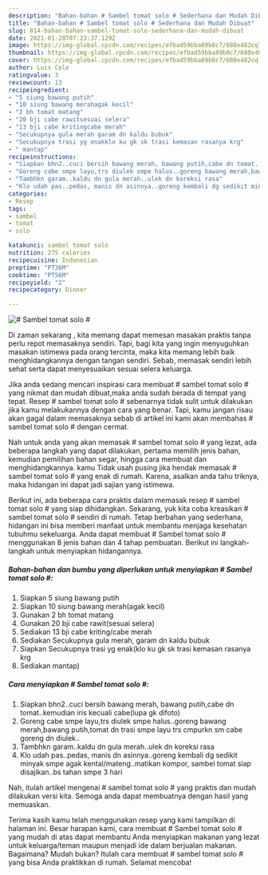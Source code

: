 ```yaml
---
description: "Bahan-bahan # Sambel tomat solo # Sederhana dan Mudah Dibuat"
title: "Bahan-bahan # Sambel tomat solo # Sederhana dan Mudah Dibuat"
slug: 814-bahan-bahan-sambel-tomat-solo-sederhana-dan-mudah-dibuat
date: 2021-01-28T07:23:37.129Z
image: https://img-global.cpcdn.com/recipes/efbad59bba89b8c7/680x482cq70/sambel-tomat-solo-foto-resep-utama.jpg
thumbnail: https://img-global.cpcdn.com/recipes/efbad59bba89b8c7/680x482cq70/sambel-tomat-solo-foto-resep-utama.jpg
cover: https://img-global.cpcdn.com/recipes/efbad59bba89b8c7/680x482cq70/sambel-tomat-solo-foto-resep-utama.jpg
author: Luis Cole
ratingvalue: 3
reviewcount: 13
recipeingredient:
- "5 siung bawang putih"
- "10 siung bawang merahagak kecil"
- "2 bh tomat matang"
- "20 bji cabe rawitsesuai selera"
- "13 bji cabe kritingcabe merah"
- "Secukupnya gula merah garam dn kaldu bubuk"
- "Secukupnya trasi yg enakklo ku gk sk trasi kemasan rasanya krg"
- " mantap"
recipeinstructions:
- "Siapkan bhn2..cuci bersih bawang merah, bawang putih,cabe dn tomat..kemudian iris kecuali cabe(lupa gk difoto)"
- "Goreng cabe smpe layu,trs diulek smpe halus..goreng bawang merah,bawang putih,tomat dn trasi smpe layu trs cmpurkn sm cabe goreng dn diulek.."
- "Tambhkn garam..kaldu dn gula merah..ulek dn koreksi rasa"
- "Klo udah pas..pedas, manis dn asinnya..goreng kembali dg sedikit minyak smpe agak kental/mateng..matikan kompor, sambel tomat siap disajikan..bs tahan smpe 3 hari"
categories:
- Resep
tags:
- sambel
- tomat
- solo

katakunci: sambel tomat solo 
nutrition: 275 calories
recipecuisine: Indonesian
preptime: "PT36M"
cooktime: "PT56M"
recipeyield: "2"
recipecategory: Dinner

---
```



![# Sambel tomat solo #](https://img-global.cpcdn.com/recipes/efbad59bba89b8c7/680x482cq70/sambel-tomat-solo-foto-resep-utama.jpg)

Di zaman  sekarang , kita memang dapat memesan masakan praktis tanpa perlu repot memasaknya sendiri. Tapi, bagi kita yang ingin menyuguhkan masakan istimewa pada orang tercinta, maka kita memang lebih baik menghidangkannya dengan tangan sendiri. Sebab, memasak sendiri lebih sehat serta dapat menyesuaikan sesuai selera keluarga.

Jika anda sedang mencari inspirasi cara membuat # sambel tomat solo # yang nikmat dan mudah dibuat,maka anda sudah berada di tempat yang tepat. Resep # sambel tomat solo #  sebenarnya tidak sulit untuk dilakukan jika kamu melakukannya dengan cara yang benar. Tapi, kamu jangan risau akan gagal dalam memasaknya 
sebab di artikel ini kami akan membahas # sambel tomat solo # dengan cermat.  



Nah untuk anda yang akan memasak # sambel tomat solo # yang lezat, ada beberapa langkah yang dapat dilakukan, pertama memilih jenis bahan, kemudian pemilihan bahan segar, hingga cara membuat dan menghidangkannya. kamu Tidak usah pusing jika hendak memasak # sambel tomat solo # yang enak di rumah. Karena, asalkan anda  tahu triknya, maka hidangan ini dapat jadi sajian yang istimewa.

Berikut ini, ada beberapa cara praktis  dalam memasak resep # sambel tomat solo # yang siap dihidangkan. Sekarang, yuk kita coba kreasikan # sambel tomat solo # sendiri di rumah. Tetap berbahan yang sederhana, hidangan ini bisa memberi manfaat untuk membantu menjaga kesehatan tubuhmu sekeluarga. Anda dapat membuat # Sambel tomat solo # menggunakan 8 jenis bahan dan 4 tahap pembuatan. Berikut ini langkah-langkah untuk menyiapkan hidangannya.

<!--inarticleads1-->

##### Bahan-bahan dan bumbu yang diperlukan untuk menyiapkan # Sambel tomat solo #:

1. Siapkan 5 siung bawang putih
1. Siapkan 10 siung bawang merah(agak kecil)
1. Gunakan 2 bh tomat matang
1. Gunakan 20 bji cabe rawit(sesuai selera)
1. Sediakan 13 bji cabe kriting/cabe merah
1. Sediakan Secukupnya gula merah, garam dn kaldu bubuk
1. Siapkan Secukupnya trasi yg enak(klo ku gk sk trasi kemasan rasanya krg
1. Sediakan  mantap)




<!--inarticleads2-->

##### Cara menyiapkan # Sambel tomat solo #:

1. Siapkan bhn2..cuci bersih bawang merah, bawang putih,cabe dn tomat..kemudian iris kecuali cabe(lupa gk difoto)
1. Goreng cabe smpe layu,trs diulek smpe halus..goreng bawang merah,bawang putih,tomat dn trasi smpe layu trs cmpurkn sm cabe goreng dn diulek..
1. Tambhkn garam..kaldu dn gula merah..ulek dn koreksi rasa
1. Klo udah pas..pedas, manis dn asinnya..goreng kembali dg sedikit minyak smpe agak kental/mateng..matikan kompor, sambel tomat siap disajikan..bs tahan smpe 3 hari




Nah, itulah artikel mengenai  # sambel tomat solo #  yang praktis dan mudah dilakukan versi kita. Semoga anda dapat membuatnya dengan hasil yang memuaskan. 

Terima kasih kamu telah menggunakan resep yang kami tampilkan di halaman ini. Besar harapan kami, cara membuat  # Sambel tomat solo # yang mudah di atas dapat membantu Anda menyiapkan makanan yang lezat untuk keluarga/teman maupun menjadi ide dalam berjualan makanan. Bagaimana? Mudah bukan? Itulah cara membuat # sambel tomat solo # yang bisa Anda praktikkan di rumah. Selamat mencoba!

